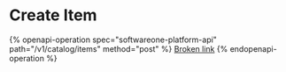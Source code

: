 # Create Item

{% openapi-operation spec="softwareone-platform-api" path="/v1/catalog/items" method="post" %}
[Broken link](broken-reference)
{% endopenapi-operation %}
